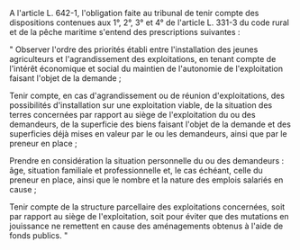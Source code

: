 A l'article L. 642-1, l'obligation faite au tribunal de tenir compte des dispositions contenues aux 1°, 2°, 3° et 4° de l'article L. 331-3 du code rural et de la pêche maritime s'entend des prescriptions suivantes : 


  

" Observer l'ordre des priorités établi entre l'installation des jeunes agriculteurs et l'agrandissement des exploitations, en tenant compte de l'intérêt économique et social du maintien de l'autonomie de l'exploitation faisant l'objet de la demande ; 


  

Tenir compte, en cas d'agrandissement ou de réunion d'exploitations, des possibilités d'installation sur une exploitation viable, de la situation des terres concernées par rapport au siège de l'exploitation du ou des demandeurs, de la superficie des biens faisant l'objet de la demande et des superficies déjà mises en valeur par le ou les demandeurs, ainsi que par le preneur en place ; 


  

Prendre en considération la situation personnelle du ou des demandeurs : âge, situation familiale et professionnelle et, le cas échéant, celle du preneur en place, ainsi que le nombre et la nature des emplois salariés en cause ; 


  

Tenir compte de la structure parcellaire des exploitations concernées, soit par rapport au siège de l'exploitation, soit pour éviter que des mutations en jouissance ne remettent en cause des aménagements obtenus à l'aide de fonds publics. "


  
